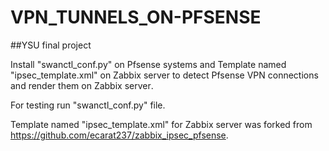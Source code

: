# VPN_TUNNELS_ON-PFSENSE

##YSU final project

Install "swanctl_conf.py" on Pfsense systems and Template named "ipsec_template.xml" on Zabbix server to detect Pfsense VPN connections and render them on Zabbix server․

For testing run "swanctl_conf.py" file.

Template named "ipsec_template.xml" for Zabbix server was forked from https://github.com/ecarat237/zabbix_ipsec_pfsense.
